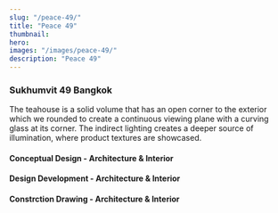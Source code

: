 ```yaml
---
slug: "/peace-49/"
title: "Peace 49"
thumbnail:
hero:
images: "/images/peace-49/"
description: "Peace 49"
---
```


### Sukhumvit 49 Bangkok

The teahouse is a solid volume that has an open corner to the exterior which we rounded to create a continuous viewing plane with a curving glass at its corner. The indirect lighting creates a deeper source of illumination, where product textures are showcased.

#### Conceptual Design - Architecture & Interior

#### Design Development - Architecture & Interior

#### Constrction Drawing - Architecture & Interior

